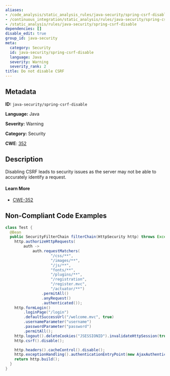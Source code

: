 ```yaml
---
aliases:
- /code_analysis/static_analysis_rules/java-security/spring-csrf-disable
- /continuous_integration/static_analysis/rules/java-security/spring-csrf-disable
- /static_analysis/rules/java-security/spring-csrf-disable
dependencies: []
disable_edit: true
group_id: java-security
meta:
  category: Security
  id: java-security/spring-csrf-disable
  language: Java
  severity: Warning
  severity_rank: 2
title: Do not disable CSRF
---
```

<!--  SOURCED FROM https://github.com/DataDog/datadog-static-analyzer-rule-docs -->


## Metadata
**ID:** `java-security/spring-csrf-disable`

**Language:** Java

**Severity:** Warning

**Category:** Security

**CWE**: [352](https://cwe.mitre.org/data/definitions/352.html)

## Description
Disabling CSRF leads to security issues as the server may not be able to accurately identify a request.

#### Learn More

 - [CWE-352](https://cwe.mitre.org/data/definitions/352.html)

## Non-Compliant Code Examples
```java
class Test {
  @Bean
  public SecurityFilterChain filterChain(HttpSecurity http) throws Exception {
    http.authorizeHttpRequests(
        auth ->
            auth.requestMatchers(
                    "/css/**",
                    "/images/**",
                    "/js/**",
                    "fonts/**",
                    "/plugins/**",
                    "/registration",
                    "/register.mvc",
                    "/actuator/**")
                .permitAll()
                .anyRequest()
                .authenticated());
    http.formLogin()
        .loginPage("/login")
        .defaultSuccessUrl("/welcome.mvc", true)
        .usernameParameter("username")
        .passwordParameter("password")
        .permitAll();
    http.logout().deleteCookies("JSESSIONID").invalidateHttpSession(true);
    http.csrf().disable();

    http.headers().cacheControl().disable();
    http.exceptionHandling().authenticationEntryPoint(new AjaxAuthenticationEntryPoint("/login"));
    return http.build();
  }
}
```
